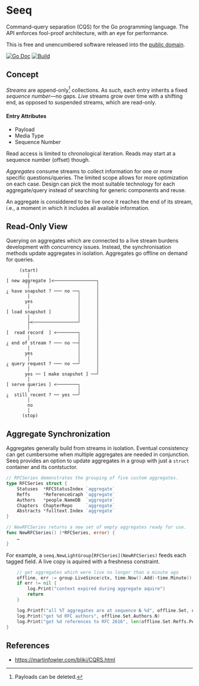 # Seeq

Command–query separation (CQS) for the Go programming language.
The API enforces fool-proof architecture, with an eye for performance.

This is free and unencumbered software released into the
[public domain](https://creativecommons.org/publicdomain/zero/1.0).

[![Go Doc](https://pkg.go.dev/badge/github.com/pascaldekloe/seeq.svg)](https://pkg.go.dev/github.com/pascaldekloe/seeq)
[![Build](https://github.com/pascaldekloe/seeq/actions/workflows/go.yml/badge.svg)](https://github.com/pascaldekloe/seeq/actions/workflows/go.yml)


## Concept

*Streams* are append-only[^1] collections. As such, each entry inherits a fixed
*sequence number*—no gaps. *Live* streams grow over time with a shifting end, as
opposed to suspended streams, which are read-only.

#### Entry Attributes

* Payload
* Media Type
* Sequence Number

Read access is limited to chronological iteration. Reads may start at a sequence
number (offset) though.

*Aggregates* consume streams to collect information for one or more specific
questions/queries. The limited scope allows for more optimization on each case.
Design can pick the most suitable technology for each aggregate/query instead of
searching for generic components and reuse.

An aggregate is considdered to be live once it reaches the end of its stream,
i.e., a moment in which it includes all available information.


## Read-Only View

Querying on aggregates which are connected to a live stream burdens development
with concurrency issues. Instead, the synchronisation methods update aggregates
in isolation. Aggregates go offline on demand for queries.


         (start)
            │
    [ new aggregate ]<────────────────┐
            │                         │
    ¿ have snapshot ? ─── no ──┐      │
            │                  │      │
           yes                 │      │
            │                  │      │
    [ load snapshot ]          │      │
            │                  │      │
            ├<─────────────────┘      │
            │                         │
    [  read record  ] <────────┐      │
            │                  │      │
    ¿ end of stream ? ─── no ──┤      │
            │                  │      │
           yes                 │      │
            │                  │      │
    ¿ query request ? ─── no ──┘      │
            │                         │
           yes ── [ make snapshot ] ──┘
            │
    [ serve queries ] <────────┐
            │                  │
    ¿  still recent ? ── yes ──┘
            │
            no
            │
          (stop)



## Aggregate Synchronization

Aggregates generally build from streams in isolation. Eventual consistency can
get cumbersome when multiple aggregates are needed in conjunction. Seeq provides
an option to update aggregates in a group with just a `struct` container and its
contstuctor.

```go
// RFCSeries demonstrates the grouping of five custom aggregates.
type RFCSeries struct {
	Statuses  *RFCStatusIndex `aggregate`
	Reffs     *ReferenceGraph `aggregate`
	Authors   *people.NameDB  `aggregate`
	Chapters  ChapterRepo     `aggregate`
	Abstracts *fulltext.Index `aggregate`
}

// NewRFCSeries returns a new set of empty aggregates ready for use.
func NewRFCSeries() (*RFCSeries, error) {
	…
}
```

For example, a `seeq.NewLightGroup[RFCSeries](NewRFCSeries)` feeds each tagged
field. A live copy is aquired with a freshness constraint.

```go
	// get aggregates which were live no longer than a minute ago
	offline, err := group.LiveSince(ctx, time.Now().Add(-time.Minute))
	if err != nil {
		log.Print("context expired during aggregate aquire")
		return
	}

	log.Printf("all %T aggregates are at sequence № %d", offline.Set, offline.SeqNo)
	log.Print("got %d RFC authors", offline.Set.Authors.N)
	log.Print("got %d references to RFC 2616", len(offline.Set.Reffs.PerRFC[2616].Inbound))
}
```


## References

* https://martinfowler.com/bliki/CQRS.html


[^1]: Payloads can be deleted.
